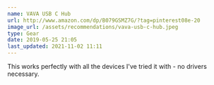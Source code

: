 ```yaml
---
name: VAVA USB C Hub
url: http://www.amazon.com/dp/B079GSMZ7G/?tag=pinterest08e-20
image_url: /assets/recommendations/vava-usb-c-hub.jpeg
type: Gear
date: 2019-05-25 21:05
last_updated: 2021-11-02 11:11
---
```

This works perfectly with all the devices I've tried it with - no drivers necessary. 